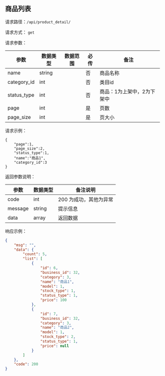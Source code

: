 ## 商品列表


请求路径：`/api/product_detail/`

请求方式： `get`

请求参数： 

| 参数      | 数据类型 | 数据范围 | 必传 | 备注                                             |
| --------- | -------- | -------- | ---- | ------------------------------------------------ |
| name | string    |          | 否   | 商品名称 |
| category_id | int    |          | 否   | 类目id |
| status_type | int     |          | 否  | 商品：1为上架中，2为下架中 |
| page | int    |          | 是   | 页数 |
| page_size | int    |          | 是   | 页大小 |


请求示例：

```
{
	"page":1,
	"page_size":2,
	"status_type":1,
	"name":"商品1",
	"category_id":3
}
```



返回参数说明：

| 参数    | 数据类型 | 备注说明               |
| ------- | -------- | ---------------------- |
| code    | int      | 200 为成功，其他为异常 |
| message | string   | 提示信息               |
| data    | array    | 返回数据               |

响应示例：

```json
{
    "msg": "",
    "data": {
        "count": 5,
        "list": [
            {
                "id": 6,
                "business_id": 32,
                "category": 3,
                "name": "商品1",
                "model": 1,
                "stock_type": 1,
                "status_type": 1,
                "price": 100
            },
            {
                "id": 7,
                "business_id": 32,
                "category": 3,
                "name": "商品2",
                "model": 1,
                "stock_type": 2,
                "status_type": 1,
                "price": null
            }
        ]
    },
    "code": 200
}
```
